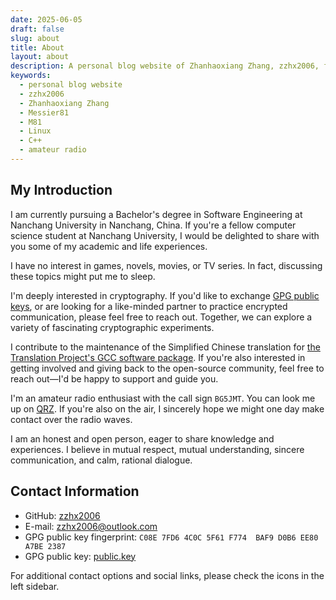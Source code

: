 ```yaml
---
date: 2025-06-05
draft: false
slug: about
title: About
layout: about
description: A personal blog website of Zhanhaoxiang Zhang, zzhx2006, focusing on software engineering, Linux, C++ programming, high-performance servers, and more.
keywords:
  - personal blog website
  - zzhx2006
  - Zhanhaoxiang Zhang
  - Messier81
  - M81
  - Linux
  - C++
  - amateur radio
---
```


## My Introduction

I am currently pursuing a Bachelor's degree in Software Engineering at Nanchang University in Nanchang, China. If you're a fellow computer science student at Nanchang University, I would be delighted to share with you some of my academic and life experiences.

I have no interest in games, novels, movies, or TV series. In fact, discussing these topics might put me to sleep.

I'm deeply interested in cryptography. If you'd like to exchange [GPG public keys](/public.key), or are looking for a like-minded partner to practice encrypted communication, please feel free to reach out. Together, we can explore a variety of fascinating cryptographic experiments.

I contribute to the maintenance of the Simplified Chinese translation for [the Translation Project's GCC software package](https://translationproject.org/domain/gcc.html). If you're also interested in getting involved and giving back to the open-source community, feel free to reach out—I'd be happy to support and guide you.

I'm an amateur radio enthusiast with the call sign `BG5JMT`. You can look me up on [QRZ](https://www.qrz.com/db/bg5jmt). If you're also on the air, I sincerely hope we might one day make contact over the radio waves.

I am an honest and open person, eager to share knowledge and experiences. I believe in mutual respect, mutual understanding, sincere communication, and calm, rational dialogue.

## Contact Information

 - GitHub: [zzhx2006](https://github.com/zzhx2006)
 - E-mail: [zzhx2006@outlook.com](mailto:zzhx2006@outlook.com)
 - GPG public key fingerprint: `C08E 7FD6 4C0C 5F61 F774  BAF9 D0B6 EE80 A7BE 2387`
 - GPG public key: [public.key](/public.key)

For additional contact options and social links, please check the icons in the left sidebar.
